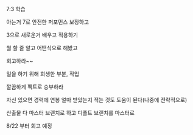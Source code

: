 7:3 학습

아는거 7로 안전한 퍼포먼스 보장하고

3으로 새로운거 배우고 적용하기

뭘 할 줄 알고 어떤식으로 해봤고 

회고하라~~

일을 하기 위해 희생한 부분, 작업

깔끔하게 팩트로 승부하라

자신 있으면 경력에 연봉 얼마 받았는지 적는 것도 도움이 된다(나중에 전략적으로)

산출물 다 마스터 브랜치로 하고 디폴트 브랜치를 마스터로



8/22 부터 회고 예정

